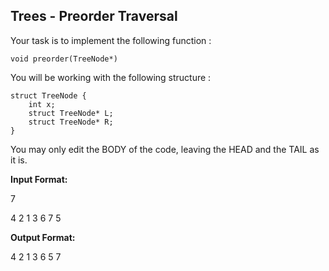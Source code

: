 ## Trees - Preorder Traversal
Your task is to implement the following function :
```
void preorder(TreeNode*)
```
You will be working with the following structure :
```
struct TreeNode {
	int x;
    struct TreeNode* L;
    struct TreeNode* R;
}
```
You may only edit the BODY of the code, leaving the HEAD and the TAIL as it is.

__Input Format:__

7

4 2 1 3 6 7 5

__Output Format:__ 

4 2 1 3 6 5 7 
